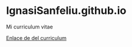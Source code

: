 # IgnasiSanfeliu.github.io
Mi curriculum vitae

[Enlace de del curriculum](https://ignasisanfeliu.github.io/)

